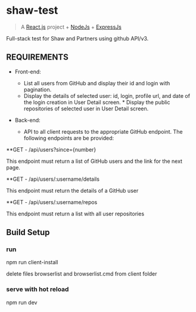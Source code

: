 # shaw-test

> A [React.js](https://reactjs.org/) project + [NodeJs](https://nodejs.org/) + [ExpressJs](https://expressjs.com/)

Full-stack test for Shaw and Partners using github API/v3.

## REQUIREMENTS

- Front-end:
  * List all users from GitHub and display their id and login with pagination.
  * Display the details of selected user: id, login, profile url, and date of the login creation in User Detail screen. \* Display the public repositories of selected user in User Detail screen.

- Back-end:
  * API to all client requests to the appropriate GitHub endpoint. The following endpoints are be provided:

**GET - /api/users?since={number}

This endpoint must return a list of GitHub users and the link for the next page.

**GET - /api/users/:username/details

This endpoint must return the details of a GitHub user

**GET - /api/users/:username/repos

This endpoint must return a list with all user repositories

## Build Setup

### run

npm run client-install

delete files browserlist and browserlist.cmd from client folder

### serve with hot reload

npm run dev
